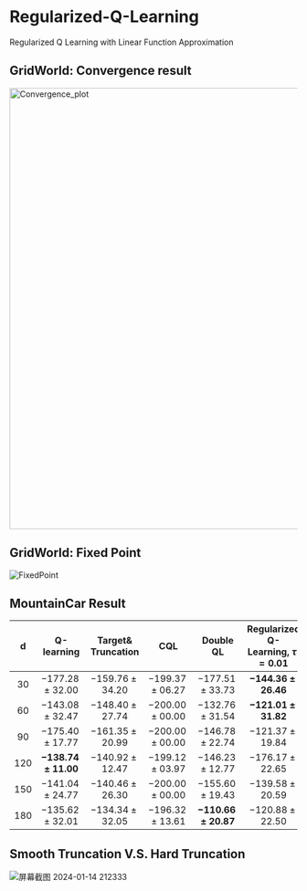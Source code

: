 # Regularized-Q-Learning
Regularized Q Learning with Linear Function Approximation

## GridWorld: Convergence result
<img width="773" alt="Convergence_plot" src="https://github.com/user-attachments/assets/a7a1a774-ec25-44dd-8e62-64999fb7ba01">

## GridWorld: Fixed Point
![FixedPoint](https://github.com/user-attachments/assets/7a52e08e-1d0c-42f1-9f3d-3276220be5a0)

## MountainCar Result
|  d  |            Q-learning            |                  Target\& Truncation                 |         CQL        |            Double QL            |    Regularized Q-Learning, $\tau = 0.01$    |     Regularized Q-Learning, $\tau = 0.05$    |
|:---:|:--------------------------------:|:-------------------------------------:|:------------------:|:-------------------------------:|:-------------------------------:|:-------------------------------:|
|  30 |        $-177.28 \pm 32.00$       |          $-159.76 \pm 34.20$          | $-199.37\pm 06.27$ |        $-177.51\pm 33.73$       | $\boldsymbol{-144.36\pm 26.46}$ |        $-177.83\pm 30.09$       |
|  60 |        $-143.08 \pm 32.47$       |          $-148.40 \pm 27.74$          | $-200.00\pm 00.00$ |        $-132.76\pm 31.54$       | $\boldsymbol{-121.01\pm 31.82}$ |        $-123.84\pm 28.35$       |
|  90 |        $-175.40 \pm 17.77$       |          $-161.35 \pm 20.99$          | $-200.00\pm 00.00$ |        $-146.78\pm 22.74$       |        $-121.37\pm 19.84$       | $\boldsymbol{-120.31\pm 19.20}$ |
| 120 | $\boldsymbol{-138.74 \pm 11.00}$ |          $-140.92 \pm 12.47$          | $-199.12\pm 03.97$ |        $-146.23\pm 12.77$       |        $-176.17\pm 22.65$       |        $-145.15\pm 29.48$       |
| 150 |        $-141.04 \pm 24.77$       |          $-140.46 \pm 26.30$          | $-200.00\pm 00.00$ |        $-155.60\pm 19.43$       |        $-139.58\pm 20.59$       | $\boldsymbol{-120.17\pm 20.64}$ |
| 180 |        $-135.62 \pm 32.01$       |          $-134.34 \pm 32.05$          | $-196.32\pm 13.61$ | $\boldsymbol{-110.66\pm 20.87}$ |        $-120.88\pm 22.50$       |        $-122.64\pm 22.01$       |

## Smooth Truncation V.S. Hard Truncation
![屏幕截图 2024-01-14 212333](https://github.com/user-attachments/assets/7466317a-7ec1-4e73-bc8a-17a89a57bb72)
